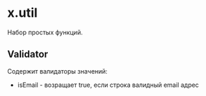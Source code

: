 # x.util

Набор простых функций.

## Validator

Содержит валидаторы значений:
- isEmail - возращает true, если строка валидный email адрес